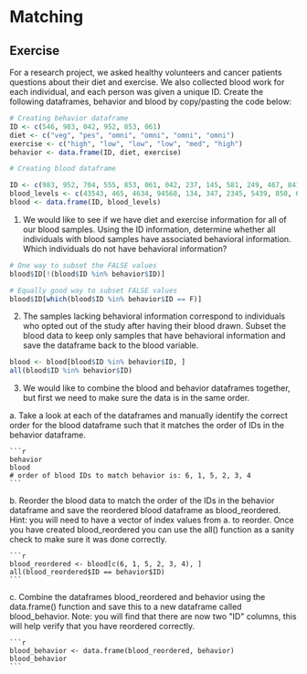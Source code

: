 # Matching
## Exercise
For a research project, we asked healthy volunteers and cancer patients questions about their diet and exercise. We also collected blood work for each individual, and each person was given a unique ID. Create the following dataframes, behavior and blood by copy/pasting the code below:

```r
# Creating behavior dataframe
ID <- c(546, 983, 042, 952, 853, 061)
diet <- c("veg", "pes", "omni", "omni", "omni", "omni")
exercise <- c("high", "low", "low", "low", "med", "high")
behavior <- data.frame(ID, diet, exercise)

# Creating blood dataframe

ID <- c(983, 952, 704, 555, 853, 061, 042, 237, 145, 581, 249, 467, 841, 546)
blood_levels <- c(43543, 465, 4634, 94568, 134, 347, 2345, 5439, 850, 6840, 5483, 66452, 54371, 1347)
blood <- data.frame(ID, blood_levels)
```
1. We would like to see if we have diet and exercise information for all of our blood samples. Using the ID information, determine whether all individuals with blood samples have associated behavioral information. Which individuals do not have behavioral information?

  ```r
  # One way to subset the FALSE values
  blood$ID[!(blood$ID %in% behavior$ID)]

  # Equally good way to subset FALSE values
  blood$ID[which(blood$ID %in% behavior$ID == F)]
  ```

2. The samples lacking behavioral information correspond to individuals who opted out of the study after having their blood drawn. Subset the blood data to keep only samples that have behavioral information and save the dataframe back to the blood variable.

  ```r
  blood <- blood[blood$ID %in% behavior$ID, ]
  all(blood$ID %in% behavior$ID)
  ```

3. We would like to combine the blood and behavior dataframes together, but first we need to make sure the data is in the same order.

  a. Take a look at each of the dataframes and manually identify the correct order for the blood dataframe such that it matches the order of IDs in the behavior dataframe.

    ```r
    behavior
    blood
    # order of blood IDs to match behavior is: 6, 1, 5, 2, 3, 4
    ```

  b. Reorder the blood data to match the order of the IDs in the behavior dataframe and save the reordered blood dataframe as blood_reordered. Hint: you will need to have a vector of index values from a. to reorder. Once you have created blood_reordered you can use the all() function as a sanity check to make sure it was done correctly.

    ```r
    blood_reordered <- blood[c(6, 1, 5, 2, 3, 4), ]
    all(blood_reordered$ID == behavior$ID)
    ```
  c. Combine the dataframes blood_reordered and behavior using the data.frame() function and save this to a new dataframe called blood_behavior. Note: you will find that there are now two "ID" columns, this will help verify that you have reordered correctly.

    ```r
    blood_behavior <- data.frame(blood_reordered, behavior)
    blood_behavior
    ```
